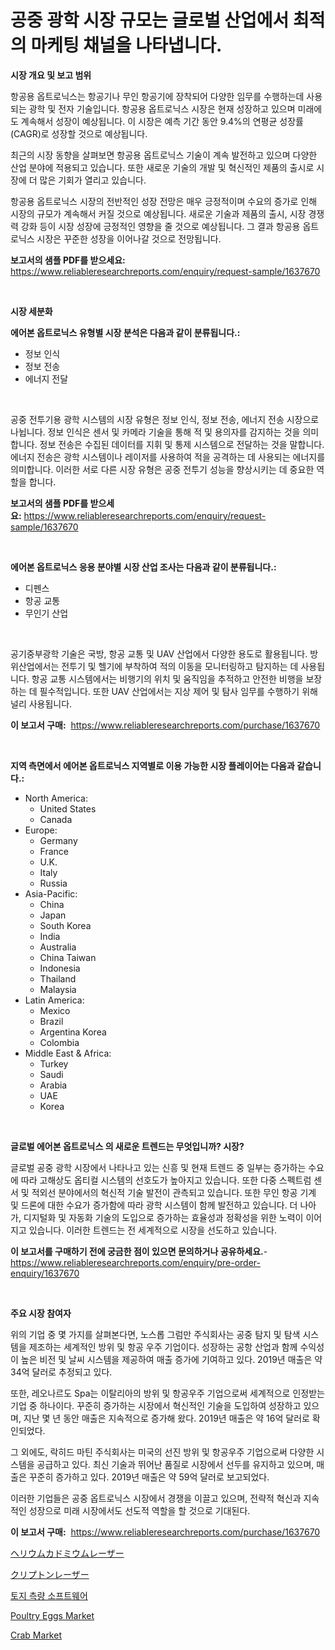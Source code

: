 <p><h1>공중 광학 시장 규모는 글로벌 산업에서 최적의 마케팅 채널을 나타냅니다.</h1></p><p><strong>시장 개요 및 보고 범위</strong></p>
<p><p>항공용 옵트로닉스는 항공기나 무인 항공기에 장착되어 다양한 임무를 수행하는데 사용되는 광학 및 전자 기술입니다. 항공용 옵트로닉스 시장은 현재 성장하고 있으며 미래에도 계속해서 성장이 예상됩니다. 이 시장은 예측 기간 동안 9.4%의 연평균 성장률(CAGR)로 성장할 것으로 예상됩니다.</p><p>최근의 시장 동향을 살펴보면 항공용 옵트로닉스 기술이 계속 발전하고 있으며 다양한 산업 분야에 적용되고 있습니다. 또한 새로운 기술의 개발 및 혁신적인 제품의 출시로 시장에 더 많은 기회가 열리고 있습니다.</p><p>항공용 옵트로닉스 시장의 전반적인 성장 전망은 매우 긍정적이며 수요의 증가로 인해 시장의 규모가 계속해서 커질 것으로 예상됩니다. 새로운 기술과 제품의 출시, 시장 경쟁력 강화 등이 시장 성장에 긍정적인 영향을 줄 것으로 예상됩니다. 그 결과 항공용 옵트로닉스 시장은 꾸준한 성장을 이어나갈 것으로 전망됩니다.</p></p>
<p><strong>보고서의 샘플 PDF를 받으세요:</strong> <a href="https://www.reliableresearchreports.com/enquiry/request-sample/1637670">https://www.reliableresearchreports.com/enquiry/request-sample/1637670</a></p>
<p>&nbsp;</p>
<p><strong>시장 세분화</strong></p>
<p><strong>에어본 옵트로닉스 유형별 시장 분석은 다음과 같이 분류됩니다.:</strong></p>
<p><ul><li>정보 인식</li><li>정보 전송</li><li>에너지 전달</li></ul></p>
<p>&nbsp;</p>
<p><p>공중 전투기용 광학 시스템의 시장 유형은 정보 인식, 정보 전송, 에너지 전송 시장으로 나뉩니다. 정보 인식은 센서 및 카메라 기술을 통해 적 및 용의자를 감지하는 것을 의미합니다. 정보 전송은 수집된 데이터를 지휘 및 통제 시스템으로 전달하는 것을 말합니다. 에너지 전송은 광학 시스템이나 레이저를 사용하여 적을 공격하는 데 사용되는 에너지를 의미합니다. 이러한 서로 다른 시장 유형은 공중 전투기 성능을 향상시키는 데 중요한 역할을 합니다.</p></p>
<p><strong>보고서의 샘플 PDF를 받으세요:</strong>&nbsp;<a href="https://www.reliableresearchreports.com/enquiry/request-sample/1637670">https://www.reliableresearchreports.com/enquiry/request-sample/1637670</a></p>
<p>&nbsp;</p>
<p><strong> 에어본 옵트로닉스 응용 분야별 시장 산업 조사는 다음과 같이 분류됩니다.:</strong></p>
<p><ul><li>디펜스</li><li>항공 교통</li><li>무인기 산업</li></ul></p>
<p>&nbsp;</p>
<p><p>공기중부광학 기술은 국방, 항공 교통 및 UAV 산업에서 다양한 용도로 활용됩니다. 방위산업에서는 전투기 및 헬기에 부착하여 적의 이동을 모니터링하고 탐지하는 데 사용됩니다. 항공 교통 시스템에서는 비행기의 위치 및 움직임을 추적하고 안전한 비행을 보장하는 데 필수적입니다. 또한 UAV 산업에서는 지상 제어 및 탐사 임무를 수행하기 위해 널리 사용됩니다.</p></p>
<p><strong>이 보고서 구매:</strong>&nbsp; <a href="https://www.reliableresearchreports.com/purchase/1637670">https://www.reliableresearchreports.com/purchase/1637670</a></p>
<p>&nbsp;</p>
<p><strong>지역 측면에서 에어본 옵트로닉스 지역별로 이용 가능한 시장 플레이어는 다음과 같습니다.:</strong></p>
<p><ul>
    <li>
        North America:
        <ul>
            <li>United States</li>
            <li>Canada</li>
        </ul>
    </li>
    <li>
        Europe:
        <ul>
            <li>Germany</li>
            <li>France</li>
            <li>U.K.</li>
            <li>Italy</li>
            <li>Russia</li>
        </ul>
    </li>
    <li>
        Asia-Pacific:
        <ul>
            <li>China</li>
            <li>Japan</li>
            <li>South Korea</li>
            <li>India</li>
            <li>Australia</li>
            <li>China Taiwan</li>
            <li>Indonesia</li>
            <li>Thailand</li>
            <li>Malaysia</li>
        </ul>
    </li>
    <li>
        Latin America:
        <ul>
            <li>Mexico</li>
            <li>Brazil</li>
            <li>Argentina Korea</li>
            <li>Colombia</li>
        </ul>
    </li>
    <li>
        Middle East & Africa:
        <ul>
            <li>Turkey</li>
            <li>Saudi</li>
            <li>Arabia</li>
            <li>UAE</li>
            <li>Korea</li>
        </ul>
    </li>
    </ul></p>
<p>&nbsp;</p>
<p><strong>글로벌 에어본 옵트로닉스 의 새로운 트렌드는 무엇입니까? 시장?</strong></p>
<p><p>글로벌 공중 광학 시장에서 나타나고 있는 신흥 및 현재 트렌드 중 일부는 증가하는 수요에 따라 고해상도 옵티컬 시스템의 선호도가 높아지고 있습니다. 또한 다중 스펙트럼 센서 및 적외선 분야에서의 혁신적 기술 발전이 관측되고 있습니다. 또한 무인 항공 기계 및 드론에 대한 수요가 증가함에 따라 광학 시스템이 함께 발전하고 있습니다. 더 나아가, 디지털화 및 자동화 기술의 도입으로 증가하는 효율성과 정확성을 위한 노력이 이어지고 있습니다. 이러한 트렌드는 전 세계적으로 시장을 선도하고 있습니다.</p></p>
<p><strong>이 보고서를 구매하기 전에 궁금한 점이 있으면 문의하거나 공유하세요.</strong>- <a href="https://www.reliableresearchreports.com/enquiry/pre-order-enquiry/1637670">https://www.reliableresearchreports.com/enquiry/pre-order-enquiry/1637670</a></p>
<p>&nbsp;</p>
<p><strong>주요 시장 참여자</strong></p>
<p><p>위의 기업 중 몇 가지를 살펴본다면, 노스롭 그럼만 주식회사는 공중 탐지 및 탐색 시스템을 제조하는 세계적인 방위 및 항공 우주 기업이다. 성장하는 공항 산업과 함께 수익성이 높은 비전 및 날씨 시스템을 제공하여 매출 증가에 기여하고 있다. 2019년 매출은 약 34억 달러로 추정되고 있다.</p><p>또한, 레오나르도 Spa는 이탈리아의 방위 및 항공우주 기업으로써 세계적으로 인정받는 기업 중 하나이다. 꾸준히 증가하는 시장에서 혁신적인 기술을 도입하여 성장하고 있으며, 지난 몇 년 동안 매출은 지속적으로 증가해 왔다. 2019년 매출은 약 16억 달러로 확인되었다.</p><p>그 외에도, 락히드 마틴 주식회사는 미국의 선진 방위 및 항공우주 기업으로써 다양한 시스템을 공급하고 있다. 최신 기술과 뛰어난 품질로 시장에서 선두를 유지하고 있으며, 매출은 꾸준히 증가하고 있다. 2019년 매출은 약 59억 달러로 보고되었다.</p><p>이러한 기업들은 공중 옵트로닉스 시장에서 경쟁을 이끌고 있으며, 전략적 혁신과 지속적인 성장으로 미래 시장에서도 선도적 역할을 할 것으로 기대된다.</p></p>
<p><strong>이 보고서 구매:</strong>&nbsp;&nbsp;<a href="https://www.reliableresearchreports.com/purchase/1637670">https://www.reliableresearchreports.com/purchase/1637670</a></p>
<p><p><a href="https://github.com/EstelWisozk1/Market-Research-Report-List-1/blob/main/85150207678.md">ヘリウムカドミウムレーザー</a></p><p><a href="https://github.com/lrlmopnhwd79300/Market-Research-Report-List-1/blob/main/12213667677.md">クリプトンレーザー</a></p><p><a href="https://github.com/vskv4779xr1/Market-Research-Report-List-1/blob/main/34210987048.md">토지 측량 소프트웨어</a></p><p><a href="https://issuu.com/reportprime-2/docs/poultry-eggs-market-size-2030.pptx">Poultry Eggs Market</a></p><p><a href="https://issuu.com/reportprime-2/docs/crab-market-size-2030.pptx">Crab Market</a></p></p>
